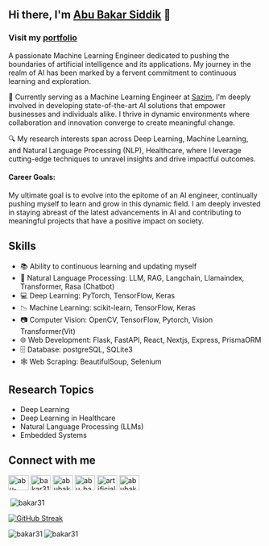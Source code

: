 ## Hi there, I'm [Abu Bakar Siddik](https://abubakarsiddik.me/) 👋

### Visit my [portfolio](https://abubakarsiddik.me/)

A passionate Machine Learning Engineer dedicated to pushing the boundaries of artificial intelligence and its applications. My journey in the realm of AI has been marked by a fervent commitment to continuous learning and exploration. 

<!-- 🎓 Armed with a Bachelor's degree in Mechatronics Engineering, I've cultivated a versatile skill set that enables me to tackle complex challenges with precision and creativity. My journey in the realm of AI has been marked by a fervent commitment to continuous learning and exploration. -->

💼 Currently serving as a Machine Learning Engineer at [Sazim](https://sazim.io), I'm deeply involved in developing state-of-the-art AI solutions that empower businesses and individuals alike. I thrive in dynamic environments where collaboration and innovation converge to create meaningful change.

🔍 My research interests span across Deep Learning, Machine Learning, and Natural Language Processing (NLP), Healthcare, where I leverage cutting-edge techniques to unravel insights and drive impactful outcomes. 

#### Career Goals:

My ultimate goal is to evolve into the epitome of an AI engineer, continually pushing myself to learn and grow in this dynamic field. I am deeply invested in staying abreast of the latest advancements in AI and contributing to meaningful projects that have a positive impact on society.


<!-- ## Currently
- 📚 Learning "Advanced NLP concepts".
- 📚 Learning "Data Structure and Algorithms" & "MLOps".
- 📖 Reading "Deep Learning" by Ian Goodfellow to comprehend the essence of modern Deep Learning.
- 🏗 Implement Deep Learning algorithms and concepts from scratch for better understanding.
- 💻 Replicating famous Deep Learning papers to gain insight into state-of-the-art techniques and enhance my ability to understand and develop new architectures or ideas. -->

## Skills
- 📚 Ability to continuous learning and updating myself
- 📖 Natural Language Processing: LLM, RAG, Langchain, Llamaindex, Transformer, Rasa (Chatbot)
- 💻 Deep Learning: PyTorch, TensorFlow, Keras
- 📉 Machine Learning: scikit-learn, TensorFlow, Keras
- 📷 Computer Vision: OpenCV, TensorFlow, Pytorch, Vision Transformer(Vit)
- 🌐 Web Development: Flask, FastAPI, React, Nextjs, Express, PrismaORM
- 🗄 Database: postgreSQL, SQLite3
- 🕸 Web Scraping: BeautifulSoup, Selenium

## Research Topics
- Deep Learning
- Deep Learning in Healthcare
- Natural Language Processing (LLMs)
- Embedded Systems

## Connect with me
<p align="left">
<a href="https://linkedin.com/in/abu-bakar-siddik31" target="blank"><img align="center" src="https://raw.githubusercontent.com/rahuldkjain/github-profile-readme-generator/master/src/images/icons/Social/linked-in-alt.svg" alt="abu-bakar-siddik31" height="30" width="40" /></a>
<a href="https://kaggle.com/bakar31" target="blank"><img align="center" src="https://raw.githubusercontent.com/rahuldkjain/github-profile-readme-generator/master/src/images/icons/Social/kaggle.svg" alt="bakar31" height="30" width="40" /></a>
<a href="https://fb.com/abubakarsiddik031" target="blank"><img align="center" src="https://raw.githubusercontent.com/rahuldkjain/github-profile-readme-generator/master/src/images/icons/Social/facebook.svg" alt="abubakarsiddik031" height="30" width="40" /></a>
<a href="https://www.instagram.com/abu_bakar_siddik31/" target="blank"><img align="center" src="https://raw.githubusercontent.com/rahuldkjain/github-profile-readme-generator/master/src/images/icons/Social/instagram.svg" alt="abu_bakar_siddik31" height="30" width="40" /></a>
<a href="https://www.youtube.com/channel/UC6DxuIWVP8Ht1RfE5GlRfrQ" target="blank"><img align="center" src="https://raw.githubusercontent.com/rahuldkjain/github-profile-readme-generator/master/src/images/icons/Social/youtube.svg" alt="artificial neuron" height="30" width="40" /></a>
<a href="https://www.hackerrank.com/abubakarsiddik" target="blank"><img align="center" src="https://raw.githubusercontent.com/rahuldkjain/github-profile-readme-generator/master/src/images/icons/Social/hackerrank.svg" alt="abubakarsiddik" height="30" width="40" /></a>
</p>


<p>&nbsp;<img align="center" src="https://github-readme-stats.vercel.app/api?username=bakar31&show_icons=true&theme=dark&title_color=08a4d9&text_color=ffffff&locale=en" alt="bakar31" /></p>

[![GitHub Streak](https://github-readme-streak-stats.herokuapp.com?user=bakar31&theme=dark&date_format=M%20j%5B%2C%20Y%5D)](https://git.io/streak-stats)

<p><img align="left" src="https://github-readme-stats.vercel.app/api/top-langs?username=bakar31&show_icons=true&theme=dark&title_color=2b93d4&text_color=ededed&locale=en&layout=compact" alt="bakar31" /></p>

<p align="left"> <img src="https://komarev.com/ghpvc/?username=bakar31&label=Profile%20views&color=0e75b6&style=flat" alt="bakar31" /> </p>

